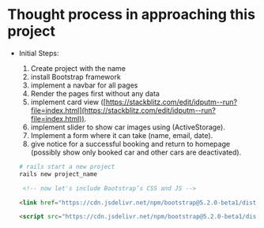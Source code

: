 # Thought process in approaching this project

- Initial Steps:
    1. Create project with the name
    2. install Bootstrap framework
    3. implement a navbar for all pages
    4. Render the pages first without any data
    5. implement card view ([https://stackblitz.com/edit/idputm--run?file=index.html](https://stackblitz.com/edit/idputm--run?file=index.html)).
    6. implement slider to show car images using (ActiveStorage).
    7. Implement a form where it can take (name, email, date).
    8. give notice for a successful booking and return to homepage (possibly show only booked car and other cars are deactivated).


    ```ruby
    # rails start a new project
    rails new project_name
    ```

    ```html
     <!-- now let's include Bootstrap’s CSS and JS -->

    <link href="https://cdn.jsdelivr.net/npm/bootstrap@5.2.0-beta1/dist/css/bootstrap.min.css" rel="stylesheet" integrity="sha384-0evHe/X+R7YkIZDRvuzKMRqM+OrBnVFBL6DOitfPri4tjfHxaWutUpFmBp4vmVor" crossorigin="anonymous">

    <script src="https://cdn.jsdelivr.net/npm/bootstrap@5.2.0-beta1/dist/js/bootstrap.bundle.min.js" integrity="sha384-pprn3073KE6tl6bjs2QrFaJGz5/SUsLqktiwsUTF55Jfv3qYSDhgCecCxMW52nD2" crossorigin="anonymous"></script>
    ```
